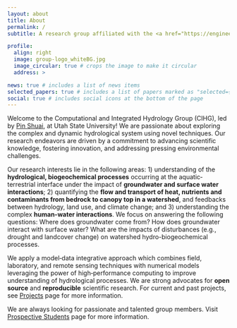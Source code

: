 ```yaml
---
layout: about
title: About
permalink: /
subtitle: A research group affiliated with the <a href="https://engineering.usu.edu/cee">Department of Civil and Environmental Engineering</a> and <a href="https://uwrl.usu.edu">Utah Water Resources Laboratory</a> at <a href="https://www.usu.edu">Utah State University</a> 

profile:
  align: right
  image: group-logo_whiteBG.jpg
  image_circular: true # crops the image to make it circular
  address: >

news: true # includes a list of news items
selected_papers: true # includes a list of papers marked as "selected={true}"
social: true # includes social icons at the bottom of the page
---
```


Welcome to the Computational and Integrated Hydrology Group (CIHG), led by [Pin Shuai](/members/Pin_Shuai), at Utah State University! We are passionate about exploring the complex and dynamic hydrological system using novel techniques. Our research endeavors are driven by a commitment to advancing scientific knowledge, fostering innovation, and addressing pressing environmental challenges. 

Our research interests lie in the following areas: 1) understanding of the **hydrological, biogeochemical processes** occurring at the aquatic‐terrestrial interface under the impact of **groundwater and surface water interactions**; 2) quantifying the **flow and transport of heat, nutrients and contaminants from bedrock to canopy top in a watershed**, and feedbacks between hydrology, land use, and climate change; and 3) understanding the complex **human-water interactions**. We focus on answering the following questions: Where does groundwater come from? How does groundwater interact with surface water? What are the impacts of disturbances (e.g., drought and landcover change) on watershed hydro-biogeochemical processes.

We apply a model‐data integrative approach which combines field, laboratory, and remote sensing techniques with numerical models leveraging the power of high‐performance computing to improve understanding of hydrological processes. We are strong advocates for **open source** and **reproducible** scientific research. For current and past projects, see [Projects](/projects) page for more information.

We are always looking for passionate and talented group members. Visit [Prospective Students](/prospective_students) page for more information.

